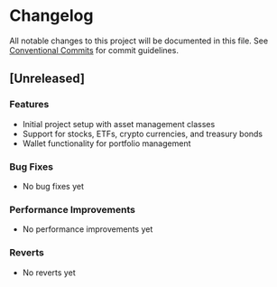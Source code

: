 # Changelog

All notable changes to this project will be documented in this file. See [Conventional Commits](https://conventionalcommits.org) for commit guidelines.

## [Unreleased]

### Features
- Initial project setup with asset management classes
- Support for stocks, ETFs, crypto currencies, and treasury bonds
- Wallet functionality for portfolio management

### Bug Fixes
- No bug fixes yet

### Performance Improvements
- No performance improvements yet

### Reverts
- No reverts yet
